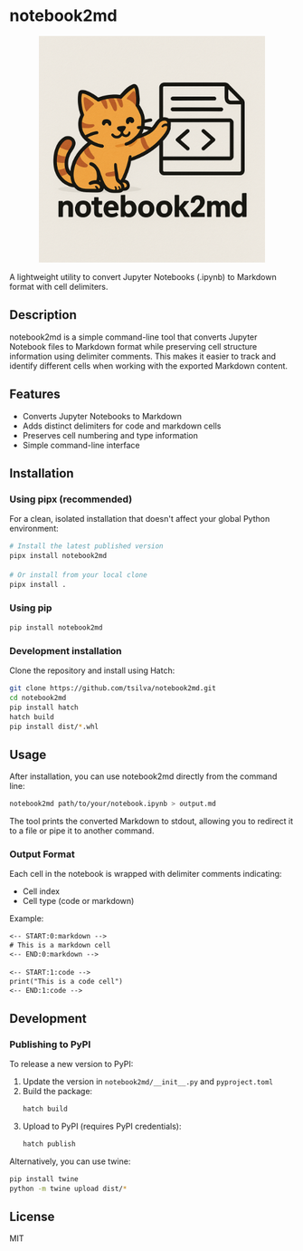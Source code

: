 # notebook2md

<p align="center">
  <img src="logo.png" alt="notebook2md" width="400"/>
</p>

A lightweight utility to convert Jupyter Notebooks (.ipynb) to Markdown format with cell delimiters.

## Description

notebook2md is a simple command-line tool that converts Jupyter Notebook files to Markdown format while preserving cell structure information using delimiter comments. This makes it easier to track and identify different cells when working with the exported Markdown content.

## Features

- Converts Jupyter Notebooks to Markdown
- Adds distinct delimiters for code and markdown cells
- Preserves cell numbering and type information
- Simple command-line interface

## Installation

### Using pipx (recommended)

For a clean, isolated installation that doesn't affect your global Python environment:

```bash
# Install the latest published version
pipx install notebook2md

# Or install from your local clone
pipx install .
```

### Using pip

```bash
pip install notebook2md
```

### Development installation

Clone the repository and install using Hatch:

```bash
git clone https://github.com/tsilva/notebook2md.git
cd notebook2md
pip install hatch
hatch build
pip install dist/*.whl
```

## Usage

After installation, you can use notebook2md directly from the command line:

```bash
notebook2md path/to/your/notebook.ipynb > output.md
```

The tool prints the converted Markdown to stdout, allowing you to redirect it to a file or pipe it to another command.

### Output Format

Each cell in the notebook is wrapped with delimiter comments indicating:
- Cell index
- Cell type (code or markdown)

Example:
```
<-- START:0:markdown -->
# This is a markdown cell
<-- END:0:markdown -->

<-- START:1:code -->
print("This is a code cell")
<-- END:1:code -->
```

## Development

### Publishing to PyPI

To release a new version to PyPI:

1. Update the version in `notebook2md/__init__.py` and `pyproject.toml`
2. Build the package:
   ```bash
   hatch build
   ```
3. Upload to PyPI (requires PyPI credentials):
   ```bash
   hatch publish
   ```

Alternatively, you can use twine:
```bash
pip install twine
python -m twine upload dist/*
```

## License

MIT
